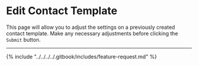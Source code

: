 # Edit Contact Template

This page will allow you to adjust the settings on a previously created contact template. Make any necessary adjustments before clicking the `Submit` button.

***

{% include "../../../../.gitbook/includes/feature-request.md" %}

